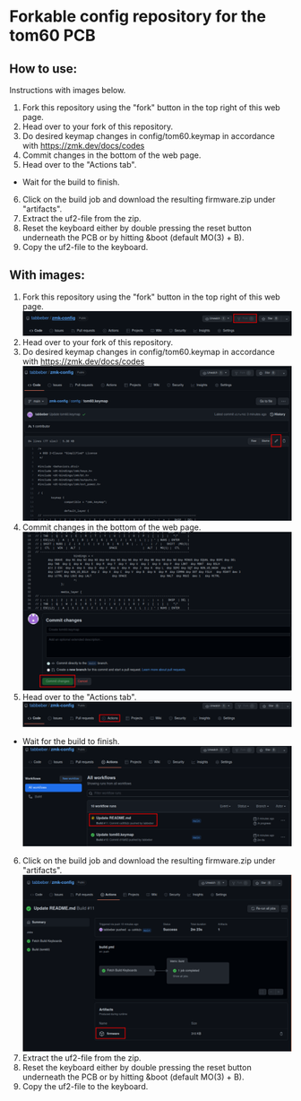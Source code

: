 # Forkable config repository for the tom60 PCB
## How to use:

Instructions with images below.

1. Fork this repository using the "fork" button in the top right of this web page.
2. Head over to your fork of this repository.
3. Do desired keymap changes in config/tom60.keymap in accordance with https://zmk.dev/docs/codes  
4. Commit changes in the bottom of the web page.
5. Head over to the "Actions tab".
  * Wait for the build to finish.
6. Click on the build job and download the resulting firmware.zip under "artifacts".
7. Extract the uf2-file from the zip.
8. Reset the keyboard either by double pressing the reset button underneath the PCB or by hitting &boot (default MO(3) + B).
9. Copy the uf2-file to the keyboard.

## With images:

1. Fork this repository using the "fork" button in the top right of this web page.
![Fork](img/forkrepo.png)
2. Head over to your fork of this repository.
3. Do desired keymap changes in config/tom60.keymap in accordance with https://zmk.dev/docs/codes  
![Edit the keymap using the edit button here](img/editkeymap.png)
4. Commit changes in the bottom of the web page.
![Remember to commit in order to save and trigger a new firmware build](img/Commitchanges.png)
5. Head over to the "Actions tab".
![Actions tab is located here](img/actionstab.png)
  * Wait for the build to finish.
  ![Wait for the build job to complete. Feel free to click the build job now as well](img/waitforbuild.png)
6. Click on the build job and download the resulting firmware.zip under "artifacts".
![No images from this point on. Good luck soldier](img/firmware.png)
7. Extract the uf2-file from the zip.
8. Reset the keyboard either by double pressing the reset button underneath the PCB or by hitting &boot (default MO(3) + B).
9. Copy the uf2-file to the keyboard.
